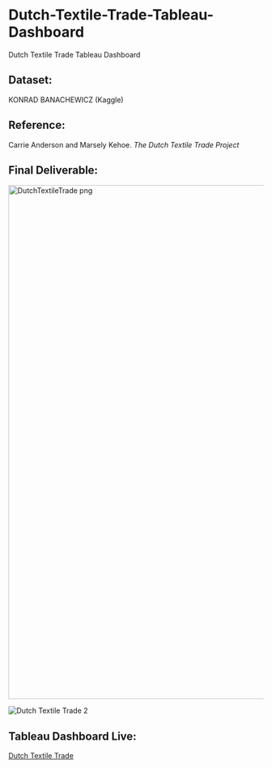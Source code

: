 # Dutch-Textile-Trade-Tableau-Dashboard
Dutch Textile Trade Tableau Dashboard

## Dataset:
KONRAD BANACHEWICZ (Kaggle)

## Reference:
Carrie Anderson and Marsely Kehoe. _The Dutch Textile Trade Project_ 

## Final Deliverable:
<img width="1014" alt="DutchTextileTrade png " src="https://github.com/Majo-es/Dutch-Textile-Trade-Tableau-Dashboard/assets/43044338/71c44845-e94e-46fc-8211-9045b0332854">

![Dutch Textile Trade 2](https://github.com/Majo-es/Dutch-Textile-Trade-Tableau-Dashboard/assets/43044338/66981d45-7877-49bb-be8b-ccc1fb1a56fe)


## Tableau Dashboard Live:
[Dutch Textile Trade](https://public.tableau.com/views/DutchTextiletrade/DutchTextileTrade2?:language=en-US&:display_count=n&:origin=viz_share_link)


